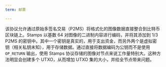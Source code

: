 ```yaml
---
term: 邮票

---
```

该协议允许通过原始多签名交易（P2MS）将格式化的图像数据直接整合到比特币区块链上。Stamps 以基数 64 对图像的二进制内容进行编码，并将其添加到 1/3 P2MS 的密钥中。其中一个密钥是真实的，用于支出资金，而另外两个是虚拟密钥（相关私钥未知），用于存储数据。通过直接将数据编码为公钥而不是使用 `OP_RETURN` 输出，使用 Stamps 协议存储的图像对节点来说工作量特别大。这种方法明显会创建多个 UTXO，从而增加 UTXO 集的大小，并给全节点带来问题。